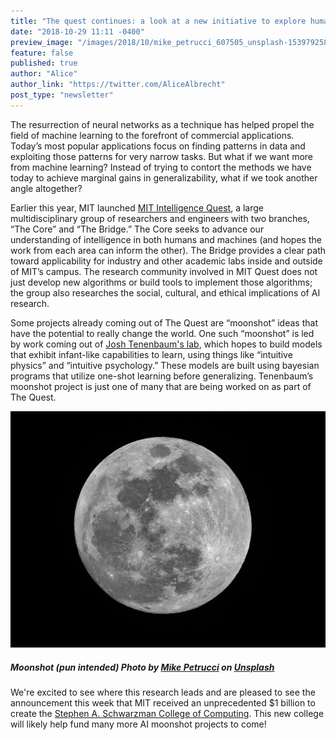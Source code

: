 ```yaml
---
title: "The quest continues: a look at a new initiative to explore human and machine intelligence"
date: "2018-10-29 11:11 -0400"
preview_image: "/images/2018/10/mike_petrucci_607505_unsplash-1539792581534.jpg"
feature: false
published: true
author: "Alice"
author_link: "https://twitter.com/AliceAlbrecht"
post_type: "newsletter"
---
```


The resurrection of neural networks as a technique has helped propel the field of machine learning to the forefront of commercial applications. Today’s most popular applications focus on finding patterns in data and exploiting those patterns for very narrow tasks. But what if we want more from machine learning? Instead of trying to contort the methods we have today to achieve marginal gains in generalizability, what if we took another angle altogether?

Earlier this year, MIT launched [MIT Intelligence Quest](https://quest.mit.edu/), a large multidisciplinary group of researchers and engineers with two branches, “The Core” and “The Bridge.” The Core seeks to advance our understanding of intelligence in both humans and machines (and hopes the work from each area can inform the other). The Bridge provides a clear path toward applicability for industry and other academic labs inside and outside of MIT’s campus. The research community involved in MIT Quest does not just develop new algorithms or build tools to implement those algorithms; the group also researches the social, cultural, and ethical implications of AI research.

Some projects already coming out of The Quest are “moonshot” ideas that have the potential to really change the world. One such “moonshot” is led by work coming out of [Josh Tenenbaum's lab](https://arxiv.org/abs/1604.00289), which hopes to build models that exhibit infant-like capabilities to learn, using things like “intuitive physics” and “intuitive psychology.” These models are built using bayesian programs that utilize one-shot learning before generalizing. Tenenbaum’s moonshot project is just one of many that are being worked on as part of The Quest.

![](/static/images/2018/10/mike_petrucci_607505_unsplash-1539792581534.jpg)
##### _Moonshot (pun intended) Photo by [Mike Petrucci](https://unsplash.com/photos/uIf6H1or1nE?utm_source=unsplash&utm_medium=referral&utm_content=creditCopyText) on [Unsplash](https://unsplash.com/search/photos/moon?utm_source=unsplash&utm_medium=referral&utm_content=creditCopyText)_

We're excited to see where this research leads and are pleased to see the announcement this week that MIT received an unprecedented $1 billion to create the [Stephen A. Schwarzman College of Computing](http://news.mit.edu/2018/mit-reshapes-itself-stephen-schwarzman-college-of-computing-1015). This new college will likely help fund many more AI moonshot projects to come!